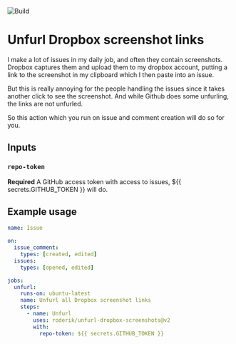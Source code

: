 ![Build](https://github.com/roderik/unfurl-dropbox-screenshots/workflows/Build/badge.svg)

# Unfurl Dropbox screenshot links

I make a lot of issues in my daily job, and often they contain screenshots. 
Dropbox captures them and upload them to my dropbox account, putting a link to the
screenshot in my clipboard which I then paste into an issue.

But this is really annoying for the people handling the issues since it takes another
click to see the screenshot. And while Github does some unfurling, the links are not unfurled.

So this action which you run on issue and comment creation will do so for you.

## Inputs

### `repo-token`

**Required** A GitHub access token with access to issues, ${{ secrets.GITHUB_TOKEN }} will do.

## Example usage

```yaml
name: Issue

on:
  issue_comment:
    types: [created, edited]
  issues:
    types: [opened, edited]

jobs:
  unfurl:
    runs-on: ubuntu-latest
    name: Unfurl all Dropbox screenshot links
    steps:
      - name: Unfurl
        uses: roderik/unfurl-dropbox-screenshots@v2
        with:
          repo-token: ${{ secrets.GITHUB_TOKEN }}

